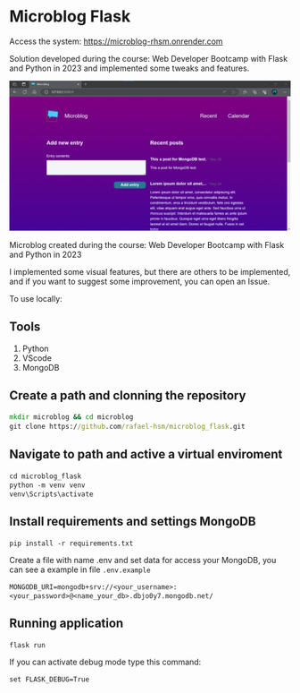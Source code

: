 # Microblog Flask

Access the system: https://microblog-rhsm.onrender.com

Solution developed during the course: Web Developer Bootcamp with Flask and Python in 2023 and implemented some tweaks and features.

![Microblog](https://github.com/rafael-hsm/microblog_flask/blob/main/static/microblog.png)

Microblog created during the course: Web Developer Bootcamp with Flask and Python in 2023

I implemented some visual features, but there are others to be implemented, and if you want to suggest some improvement, you can open an Issue.

To use locally:

## Tools
1. Python
2. VScode
3. MongoDB

## Create a path and clonning the repository
```cmd
mkdir microblog && cd microblog
git clone https://github.com/rafael-hsm/microblog_flask.git
```

## Navigate to path and active a virtual enviroment

```
cd microblog_flask
python -m venv venv
venv\Scripts\activate
```

## Install requirements and settings MongoDB 

```
pip install -r requirements.txt
```
Create a file with name .env and set data for access your MongoDB, you can see a example in file `.env.example`
```
MONGODB_URI=mongodb+srv://<your_username>:<your_password>@<name_your_db>.dbjo0y7.mongodb.net/
```

## Running application
```
flask run
```
If you can activate debug mode type this command:
```
set FLASK_DEBUG=True
```